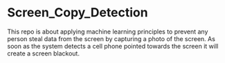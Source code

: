 # Screen_Copy_Detection
This repo is about applying machine learning principles to prevent any person steal data from the screen by capturing a photo of the screen. As soon as the system detects a cell phone pointed towards the screen it will create a screen blackout.
